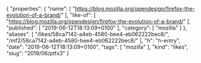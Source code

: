 {
  "properties": {
    "name": [
      "https://blog.mozilla.org/opendesign/firefox-the-evolution-of-a-brand/"
    ],
    "like-of": [
      "https://blog.mozilla.org/opendesign/firefox-the-evolution-of-a-brand/"
    ],
    "published": [
      "2019-06-12T18:13:09+0100"
    ],
    "category": [
      "mozilla"
    ]
  },
  "aliases": [
    "/likes/58ca7142-a4eb-4580-bee4-eb062222bec8/",
    "/mf2/58ca7142-a4eb-4580-bee4-eb062222bec8/"
  ],
  "h": "h-entry",
  "date": "2019-06-12T18:13:09+0100",
  "tags": [
    "mozilla"
  ],
  "kind": "likes",
  "slug": "2019/06/ptfx3"
}
